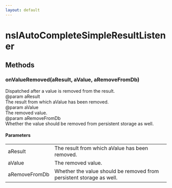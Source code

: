 ```yaml
---
layout: default
---
```


# nsIAutoCompleteSimpleResultListener #

## Methods ##

### onValueRemoved(aResult, aValue, aRemoveFromDb) ###
  
Dispatched after a value is removed from the result.  
@param aResult  
       The result from which aValue has been removed.  
@param aValue  
       The removed value.  
@param aRemoveFromDb  
       Whether the value should be removed from persistent storage as well.  
  

#### Parameters ####

<table>

<tr>
<td>aResult</td>
<td>       The result from which aValue has been removed.  
</td>
</tr>

<tr>
<td>aValue</td>
<td>       The removed value.  
</td>
</tr>

<tr>
<td>aRemoveFromDb</td>
<td>       Whether the value should be removed from persistent storage as well.  
</td>
</tr>

</table>
